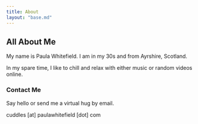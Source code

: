 ```yaml
---
title: About
layout: "base.md"
---
```


## All About Me

My name is Paula Whitefield. I am in my 30s and from Ayrshire, Scotland.

In my spare time, I like to chill and relax with either music or random videos online.

### Contact Me

Say hello or send me a virtual hug by email.

<span id="email_address">cuddles [at] paulawhitefield [dot] com</span>

<script type="text/javascript">
  var email_address = 'cuddles' + '@' + 'paulawhitefield' + '.' + 'com';
  document.getElementById('email_address').innerHTML = '<a href="mailto:' + email_address + '" target="_blank">' + email_address + '</a>';
</script>